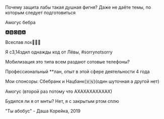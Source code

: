Почему защита лабы такая душная фигня? Даже не даёте темы, по которым следует подготовиться

Амогус бебра

🅰️🅱️🅾️🅱️🅰️

Всеслав лох🧯🧯🧯

Я с3,14здил однажды код от Лёвы, #sorrynotsorry

Мобилизация это типа всем раздают сотовые телефоны?

Профессиональный **лан, опыт в этой сфере деятельности 4 года

Мои спонсоры: Сбебранк и Нацбанк(🇲🇳)(один шуточная а другой нет)

Амогус (второй раз потому что АХАХАХАХАХАХ)

Будился ли я от м*н*ты? Нет, я с закрытым ртом сплю

"Ты абобус" - Даша Корейка, 2019



